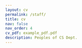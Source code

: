 ```yaml
---
layout: cv
permalink: /staff/
title: cv
nav: false
nav_order: 4
cv_pdf: example_pdf.pdf
description: Peoples of CS Dept.
---
```

